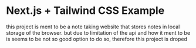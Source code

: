 # Next.js + Tailwind CSS Example

this project is ment to be a note taking website that stores notes in local storage of the browser. but due to limitation of the api and how it ment to be is seems to be not so good option to do so, therefore this project is droped 
